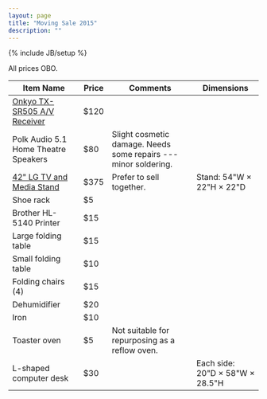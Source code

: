 ```yaml
---
layout: page
title: "Moving Sale 2015"
description: ""
---
```

{% include JB/setup %}

All prices OBO.

<table>
	<thead>
		<tr>
			<th>Item Name</th>
			<th>Price</th>
			<th>Comments</th>
			<th>Dimensions</th>
		</tr>
	</thead>
	<tbody>
		<tr>
			<td><a href="http://www.kijiji.ca/v-view-details.html?adId=1054110354">Onkyo TX-SR505 A/V Receiver</a></td>
			<td>$120</td>
			<td></td>
		</tr>
		<tr>
			<td>Polk Audio 5.1 Home Theatre Speakers</td>
			<td>$80</td>
			<td>Slight cosmetic damage. Needs some repairs --- minor soldering.</td>
		</tr>
		<tr>
			<td><a href="http://www.kijiji.ca/v-view-details.html?adId=1054098885">42" LG TV and Media Stand</a></td>
			<td>$375</td>
			<td>Prefer to sell together.</td>
			<td>Stand: 54"W &times; 22"H &times; 22"D</td>
		</tr>
		<tr>
			<td>Shoe rack</td>
			<td>$5</td>
		</tr>
		<tr>
			<td>Brother HL-5140 Printer</td>
			<td>$15</td>
		</tr>
		<tr>
			<td>Large folding table</td>
			<td>$15</td>
		</tr>
		<tr>
			<td>Small folding table</td>
			<td>$10</td>
		</tr>
		<tr>
			<td>Folding chairs (4)</td>
			<td>$15</td>
		</tr>
		<tr>
			<td>Dehumidifier</td>
			<td>$20</td>
		</tr>
		<tr>
			<td>Iron</td>
			<td>$10</td>
		</tr>
		<tr>
			<td>Toaster oven</td>
			<td>$5</td>
			<td>Not suitable for repurposing as a reflow oven.</td>
		</tr>
		<tr>
			<td>L-shaped computer desk</td>
			<td>$30</td>
			<td></td>
			<td>Each side: 20"D &times; 58"W &times; 28.5"H</td>
		</tr>
	</tbody>
</table>